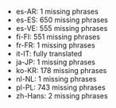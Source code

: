 - es-AR: 1 missing phrases
- es-ES: 650 missing phrases
- es-VE: 555 missing phrases
- fi-FI: 551 missing phrases
- fr-FR: 1 missing phrases
- it-IT: fully translated
- ja-JP: 1 missing phrases
- ko-KR: 178 missing phrases
- nl-NL: 1 missing phrases
- pl-PL: 743 missing phrases
- zh-Hans: 2 missing phrases
